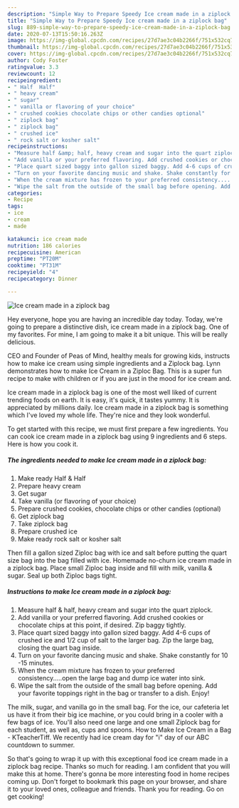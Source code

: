 ```yaml
---
description: "Simple Way to Prepare Speedy Ice cream made in a ziplock bag"
title: "Simple Way to Prepare Speedy Ice cream made in a ziplock bag"
slug: 889-simple-way-to-prepare-speedy-ice-cream-made-in-a-ziplock-bag
date: 2020-07-13T15:50:16.263Z
image: https://img-global.cpcdn.com/recipes/27d7ae3c04b2266f/751x532cq70/ice-cream-made-in-a-ziplock-bag-recipe-main-photo.jpg
thumbnail: https://img-global.cpcdn.com/recipes/27d7ae3c04b2266f/751x532cq70/ice-cream-made-in-a-ziplock-bag-recipe-main-photo.jpg
cover: https://img-global.cpcdn.com/recipes/27d7ae3c04b2266f/751x532cq70/ice-cream-made-in-a-ziplock-bag-recipe-main-photo.jpg
author: Cody Foster
ratingvalue: 3.3
reviewcount: 12
recipeingredient:
- " Half  Half"
- " heavy cream"
- " sugar"
- " vanilla or flavoring of your choice"
- " crushed cookies chocolate chips or other candies optional"
- " ziplock bag"
- " ziplock bag"
- " crushed ice"
- " rock salt or kosher salt"
recipeinstructions:
- "Measure half &amp; half, heavy cream and sugar into the quart ziplock."
- "Add vanilla or your preferred flavoring. Add crushed cookies or chocolate chips at this point, if desired. Zip baggy tightly."
- "Place quart sized baggy into gallon sized baggy. Add 4-6 cups of crushed ice and 1/2 cup of salt to the larger bag. Zip the large bag, closing the quart bag inside."
- "Turn on your favorite dancing music and shake. Shake constantly for 10 -15 minutes."
- "When the cream mixture has frozen to your preferred consistency.....open the large bag and dump ice water into sink."
- "Wipe the salt from the outside of the small bag before opening. Add your favorite toppings right in the bag or transfer to a dish. Enjoy!"
categories:
- Recipe
tags:
- ice
- cream
- made

katakunci: ice cream made 
nutrition: 186 calories
recipecuisine: American
preptime: "PT20M"
cooktime: "PT31M"
recipeyield: "4"
recipecategory: Dinner

---
```



![Ice cream made in a ziplock bag](https://img-global.cpcdn.com/recipes/27d7ae3c04b2266f/751x532cq70/ice-cream-made-in-a-ziplock-bag-recipe-main-photo.jpg)

Hey everyone, hope you are having an incredible day today. Today, we're going to prepare a distinctive dish, ice cream made in a ziplock bag. One of my favorites. For mine, I am going to make it a bit unique. This will be really delicious.

CEO and Founder of Peas of Mind, healthy meals for growing kids, instructs how to make ice cream using simple ingredients and a Ziplock bag. Lynn demonstrates how to make Ice Cream in a Ziploc Bag. This is a super fun recipe to make with children or if you are just in the mood for ice cream and.

Ice cream made in a ziplock bag is one of the most well liked of current trending foods on earth. It is easy, it's quick, it tastes yummy. It is appreciated by millions daily. Ice cream made in a ziplock bag is something which I've loved my whole life. They're nice and they look wonderful.


To get started with this recipe, we must first prepare a few ingredients. You can cook ice cream made in a ziplock bag using 9 ingredients and 6 steps. Here is how you cook it.

<!--inarticleads1-->

##### The ingredients needed to make Ice cream made in a ziplock bag:

1. Make ready  Half &amp; Half
1. Prepare  heavy cream
1. Get  sugar
1. Take  vanilla (or flavoring of your choice)
1. Prepare  crushed cookies, chocolate chips or other candies (optional)
1. Get  ziplock bag
1. Take  ziplock bag
1. Prepare  crushed ice
1. Make ready  rock salt or kosher salt


Then fill a gallon sized Ziploc bag with ice and salt before putting the quart size bag into the bag filled with ice. Homemade no-churn ice cream made in a ziplock bag. Place small Ziploc bag inside and fill with milk, vanilla &amp; sugar. Seal up both Ziploc bags tight. 

<!--inarticleads2-->

##### Instructions to make Ice cream made in a ziplock bag:

1. Measure half &amp; half, heavy cream and sugar into the quart ziplock.
1. Add vanilla or your preferred flavoring. Add crushed cookies or chocolate chips at this point, if desired. Zip baggy tightly.
1. Place quart sized baggy into gallon sized baggy. Add 4-6 cups of crushed ice and 1/2 cup of salt to the larger bag. Zip the large bag, closing the quart bag inside.
1. Turn on your favorite dancing music and shake. Shake constantly for 10 -15 minutes.
1. When the cream mixture has frozen to your preferred consistency.....open the large bag and dump ice water into sink.
1. Wipe the salt from the outside of the small bag before opening. Add your favorite toppings right in the bag or transfer to a dish. Enjoy!


The milk, sugar, and vanilla go in the small bag. For the ice, our cafeteria let us have it from their big ice machine, or you could bring in a cooler with a few bags of ice. You&#39;ll also need one large and one small Ziplock bag for each student, as well as, cups and spoons. How to Make Ice Cream in a Bag - KTeacherTiff. We recently had ice cream day for &#34;i&#34; day of our ABC countdown to summer. 

So that's going to wrap it up with this exceptional food ice cream made in a ziplock bag recipe. Thanks so much for reading. I am confident that you will make this at home. There's gonna be more interesting food in home recipes coming up. Don't forget to bookmark this page on your browser, and share it to your loved ones, colleague and friends. Thank you for reading. Go on get cooking!
